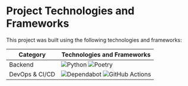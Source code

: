 # Project Technologies and Frameworks

This project was built using the following technologies and frameworks:

| Category       | Technologies and Frameworks                                                                                                                                                                                                                                                                                                                                                 |
| -------------- | --------------------------------------------------------------------------------------------------------------------------------------------------------------------------------------------------------------------------------------------------------------------------------------------------------------------------------------------------------------------------- |
| Backend        | ![Python](https://img.shields.io/badge/python-3670A0?style=for-the-badge&logo=python&logoColor=ffdd54) ![Poetry](https://img.shields.io/badge/poetry-%23150458.svg?style=for-the-badge&logo=poetry&logoColor=white)                                                                                                                                                         |
| DevOps & CI/CD | ![Dependabot](https://img.shields.io/badge/dependabot-025E8C?style=for-the-badge&logo=dependabot&logoColor=white) ![GitHub Actions](https://img.shields.io/badge/github%20actions-%232671E5.svg?style=for-the-badge&logo=githubactions&logoColor=white) |
